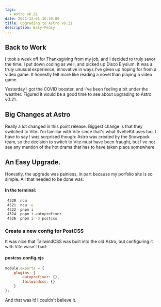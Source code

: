```yaml
---
tags:
  - Astro v0.21
date: 2021-12-01 16:30:00
title: Upgrading to Astro v0.21
description: Easy-Peasy
---
```


## Back to Work

I took a week off for Thanksgiving from my job, and I decided to truly savor the time. I put down coding as well, and picked up Disco Elysium. It was a truly unusual experience, innovative in ways I've given up hoping for from a video game. It honestly felt more like reading a novel than playing a video game.

Yesterday I got the COVID booster, and I've been feeling a bit under the weather. Figured it would be a good time to see about upgrading to Astro v0.21.

## Big Changes at Astro

Really a lot changed in this point release. Biggest change is that they switched to Vite. I'm familiar with Vite since that's what SvelteKit uses too. I have to say I was surprised though: Astro was created by the Snowpack team, so the decision to switch to Vite must have been fraught, but I've not see any mention of the hot drama that has to have taken place somewhere.

## An Easy Upgrade.

Honestly, the upgrade was painless, in part because my porfolio site is so simple. All that needed to be done was:

#### In the terminal:

```bash
 4520  ncu
 4521  ncu -u
 4522  pnpm i
 4524  pnpm i autoprefixer
 4526  pnpm i -D postcss

```

### Create a new config for PostCSS

It was nice that TailwindCSS was built into the old Astro, but configuring it with Vite wasn't bad:

#### postcss.config.cjs

```js
module.exports = {
	plugins: {
		autoprefixer: {},
		tailwindcss: {}
	}
};
```

And that was it! I couldn't believe it.
